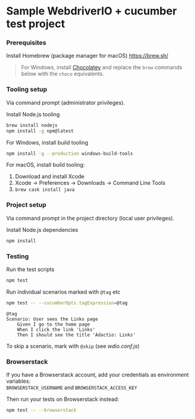 
Sample WebdriverIO + cucumber test project
==========================================

### Prerequisites
Install Homebrew (package manager for macOS)
https://brew.sh/

> For Windows, install [Chocolatey](https://chocolatey.org/) and replace the `brew` commands below with the `choco` equivalents.

### Tooling setup
Via command prompt (administrator privileges).

Install Node.js tooling
```sh
brew install nodejs
npm install -g npm@latest
```

For Windows, install build tooling
```sh
npm install -g --production windows-build-tools
```

For macOS, install build tooling:
1. Download and install Xcode
2. Xcode -> Preferences -> Downloads -> Command Line Tools
3. `brew cask install java`

### Project setup
Via command prompt in the project directory (local user privileges).

Install Node.js dependencies
```sh
npm install
```

### Testing

Run the test scripts
```sh
npm test
```

Run individual scenarios marked with `@tag` etc
```sh
npm test -- --cucumberOpts.tagExpression=@tag
```

```cucumber
@tag
Scenario: User sees the Links page
    Given I go to the home page
    When I click the link 'Links'
    Then I should see the title 'Adactio: Links'
```

To skip a scenario, mark with `@skip` (see *wdio.conf.js*)

### Browserstack
If you have a Browserstack account, add your credentials as environment variables:  
`BROWSERSTACK_USERNAME` and `BROWSERSTACK_ACCESS_KEY`

Then run your tests on Browserstack instead:

```sh
npm test -- --browserstack
```
